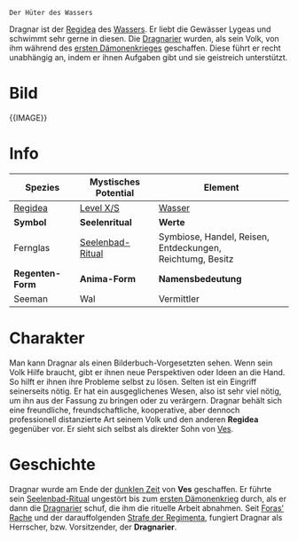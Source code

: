 	Der Hüter des Wassers

Dragnar ist der [Regidea](Die%20Regidea) des [Wassers](Die%20Elemente). Er liebt die Gewässer Lygeas und schwimmt sehr gerne in diesen. Die [Dragnarier](Die%20Dragnarier) wurden, als sein Volk, von ihm während des [ersten Dämonenkrieges](Der%20Erste%20Dämonenkrieg) geschaffen. Diese führt er recht unabhängig an, indem er ihnen Aufgaben gibt und sie geistreich unterstützt.
# Bild
{{IMAGE}}
# Info

| Spezies                  | Mystisches Potential                                                   | Element                                                      |
| ------------------------ | ---------------------------------------------------------------------- | ------------------------------------------------------------ |
| [Regidea](Die%20Regidea) | [Level X/S](Mystisches%20Potential#Level%20X%20-%20Gottheiten%20Level) | [Wasser](Die%20Elemente)                                     |
| **Symbol**               | **Seelenritual**                                                       | **Werte**                                                    |
| Fernglas                 | [Seelenbad-Ritual](Die%20Dragnarier#Rituale)                           | Symbiose, Handel, Reisen, Entdeckungen,<br>Reichtumg, Besitz |
| **Regenten-Form**        | **Anima-Form**                                                         | **Namensbedeutung**                                          |
| Seeman                   | Wal                                                                    | Vermittler                                                   |

# Charakter
Man kann Dragnar als einen Bilderbuch-Vorgesetzten sehen. Wenn sein Volk Hilfe braucht, gibt er ihnen neue Perspektiven oder Ideen an die Hand. So hilft er ihnen ihre Probleme selbst zu lösen. Selten ist ein Eingriff seinerseits nötig. Er hat ein ausgeglichenes Wesen, also ist sehr viel nötig, um ihn aus der Fassung zu bringen oder zu verärgern.
Dragnar behält sich eine freundliche, freundschaftliche, kooperative, aber dennoch professionell distanzierte Art seinem Volk und den anderen **Regidea** gegenüber vor. Er sieht sich selbst als direkter Sohn von [Ves](Die%20Regimenta).
# Geschichte
Dragnar wurde am Ende der [dunklen Zeit](Die%20Dunkle%20Zeit) von **Ves** geschaffen. Er führte sein [Seelenbad-Ritual](Die%20Dragnarier#Rituale) ungestört bis zum [ersten Dämonenkrieg](Der%20Erste%20Dämonenkrieg) durch, als er dann die [Dragnarier](Die%20Dragnarier) schuf, die ihm die rituelle Arbeit abnahmen. Seit [Foras' Rache](Foras'%20Rache) und der darauffolgenden [Strafe der Regimenta](Die%20Strafe%20der%20Regimenta), fungiert Dragnar als Herrscher, bzw. Vorsitzender, der **Dragnarier**.

